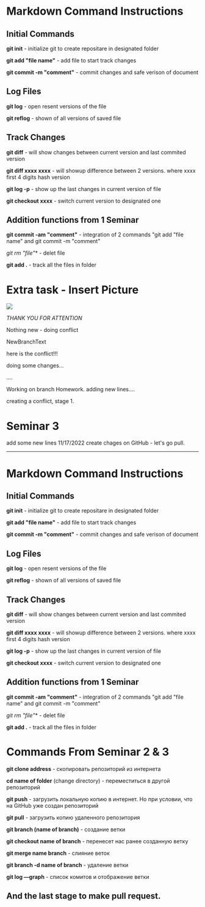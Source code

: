 # Markdown Command Instructions

## Initial Commands

**git init** - initialize git to create repositare in designated folder

**git add "file name"** - add file to start track changes

**git commit -m "comment"** - commit changes and safe verison of document

## Log Files

**git log** - open resent versions of the file

**git reflog** - shown of all versions of saved file

## Track Changes

**git diff** - will show changes between current version and last commited version

**git diff xxxx xxxx** - will showup difference between 2 versions. where xxxx first 4 digits hash version

**git log -p** - show up the last changes in current version of file

**git checkout xxxx** - switch current version to designated one

## Addition functions from 1 Seminar

**git commit -am "comment"** - integration of 2 commands "git add "file name" and git commit -m "comment"

*git rm "file"** - delet file

**git add .** - track all the files in folder

# Extra task - Insert Picture
<img src=/Users/ivanminakov/Documents/Homework/PictureTest.jpg>


*THANK YOU FOR ATTENTION* 

Nothing new - doing conflict 

NewBranchText 

here is the conflict!!! 

doing some changes... 

.... 

Working on branch Homework. 
adding new lines.... 

creating a conflict, stage 1. 

# Seminar 3

add some new lines 
11/17/2022 
create chages on GitHub - let's go pull. 


----

# Markdown Command Instructions

## Initial Commands

**git init** - initialize git to create repositare in designated folder

**git add "file name"** - add file to start track changes

**git commit -m "comment"** - commit changes and safe verison of document

## Log Files

**git log** - open resent versions of the file

**git reflog** - shown of all versions of saved file

## Track Changes

**git diff** - will show changes between current version and last commited version

**git diff xxxx xxxx** - will showup difference between 2 versions. where xxxx first 4 digits hash version

**git log -p** - show up the last changes in current version of file

**git checkout xxxx** - switch current version to designated one

## Addition functions from 1 Seminar

**git commit -am "comment"** - integration of 2 commands "git add "file name" and git commit -m "comment"

*git rm "file"** - delet file

**git add .** - track all the files in folder


# Commands From Seminar 2 & 3 

**git clone address** - скопировать репозиторий из интернета

**cd name of folder** (change directory) - переместиться в другой репозиторий 

**git push** - загрузить локальную копию в интернет. Но при условии, что на GitHub уже создан репозиторий

**git pull** - загрузить копию удаленного репозитория

**git branch (name of branch)** - создание ветки

**git checkout name of branch** - перенесет нас ранее созданную ветку 

**git merge name branch** -  cлияние веток 

**git branch -d name of branch**  - удаление ветки 

**git log —graph** - список комитов и отображение ветки 

## And the last stage to make pull request.
